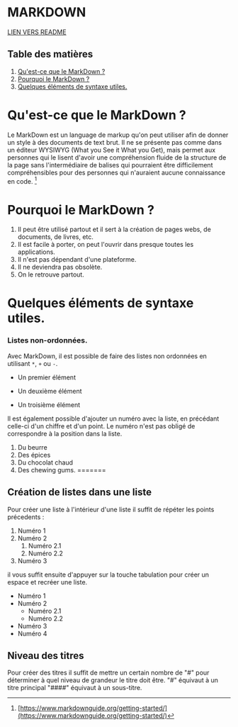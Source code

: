# MARKDOWN

[LIEN VERS README](README.md)

## Table des matières
1. [Qu'est-ce que le MarkDown ?](#quest-ce-que-le-markdown)
1. [Pourquoi le MarkDown ?](#pourquoi-le-markdown) 
1. [Quelques éléments de syntaxe utiles.](#quelques-éléments-de-syntaxe-utiles)

# Qu'est-ce que le MarkDown ?

Le MarkDown est un language de markup qu'on peut utiliser afin de donner un style à des documents de text brut. Il ne se présente pas comme dans un éditeur WYSIWYG (What you See it What you Get), mais permet aux personnes qui le lisent d'avoir une compréhension fluide de la structure de la page sans l'intermédiaire de balises qui pourraient être difficilement compréhensibles pour des personnes qui n'auraient aucune connaissance en code. 
[^1]

[^1]: [https://www.markdownguide.org/getting-started/](https://www.markdownguide.org/getting-started/)

# Pourquoi le MarkDown ?
1. Il peut être utilisé partout et il sert à la création de pages webs, de documents, de livres, etc.
2. Il est facile à porter, on peut l'ouvrir dans presque toutes les applications.
3. Il n'est pas dépendant d'une plateforme.
4. Il ne deviendra pas obsolète.
5. On le retrouve partout.

# Quelques éléments de syntaxe utiles.

### Listes non-ordonnées.
Avec MarkDown, il est possible de faire des listes non ordonnées en utilisant `*`, `+` ou `-`.

- Un premier élément
+ Un deuxième élément
* Un troisième élément

Il est également possible d'ajouter un numéro avec la liste, en précédant celle-ci d'un chiffre et d'un point. Le numéro n'est pas obligé de correspondre à la position dans la liste. 

1. Du beurre
2. Des épices
1. Du chocolat chaud
2. Des chewing gums.
=======

## Création de listes dans une liste

Pour créer une liste à l'intérieur d'une liste il suffit de répéter les points précedents : 

1. Numéro 1 
2. Numéro 2 
	1. Numéro 2.1
	2. Numéro 2.2
3. Numéro 3 

il vous suffit ensuite d'appuyer sur la touche tabulation pour créer un espace et recréer une liste.

- Numéro 1
- Numéro 2
	- Numéro 2.1
	- Numéro 2.2
- Numéro 3
- Numéro 4

## Niveau des titres 

Pour créer des titres il suffit de mettre un certain nombre de "#" pour déterminer à quel niveau de grandeur le titre doit être. 
"#" équivaut à un titre principal "####" équivaut à un sous-titre. 